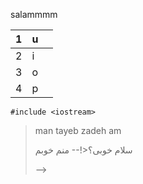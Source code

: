 
salammmm

|  1   | u    |      |
| :--: | ---- | ---- |
|  2   | i    |      |
|  3   | o    |      |
|  4   | p    |      |

`#include <iostream>`



> man tayeb zadeh am
>
> سلام خوبی؟<!-- منم خوبم
>
> -->
